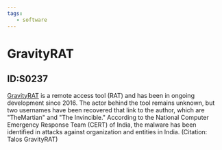 ```yaml
---
tags:
   - software
---
```

# GravityRAT
## ID:S0237
[GravityRAT](software/S0237) is a remote access tool (RAT) and has been in ongoing development since 2016. The actor behind the tool remains unknown, but two usernames have been recovered that link to the author, which are "TheMartian" and "The Invincible." According to the National Computer Emergency Response Team (CERT) of India, the malware has been identified in attacks against organization and entities in India. (Citation: Talos GravityRAT)
